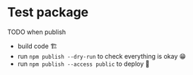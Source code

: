 # Test package 

TODO when publish

- build code 🏗️
- run `npm publish --dry-run` to check everything is okay 😁
- run `npm publish --access public` to deploy 🚀
